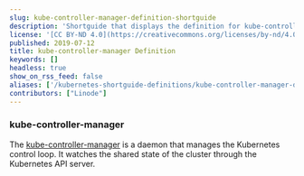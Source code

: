 ```yaml
---
slug: kube-controller-manager-definition-shortguide
description: 'Shortguide that displays the definition for kube-controller-manager.'
license: '[CC BY-ND 4.0](https://creativecommons.org/licenses/by-nd/4.0)'
published: 2019-07-12
title: kube-controller-manager Definition
keywords: []
headless: true
show_on_rss_feed: false
aliases: ['/kubernetes-shortguide-definitions/kube-controller-manager-definition-shortguide/']
contributors: ["Linode"]
---
```


### kube-controller-manager

The [kube-controller-manager](https://kubernetes.io/docs/reference/command-line-tools-reference/kube-controller-manager/) is a daemon that manages the Kubernetes control loop. It watches the shared state of the cluster through the Kubernetes API server.
